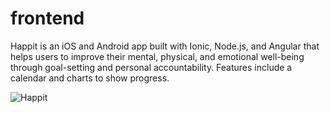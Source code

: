 # frontend

Happit is an iOS and Android app built with Ionic, Node.js, and Angular that helps users to improve their mental, physical, and emotional well-being through goal-setting and personal accountability. Features include a calendar and charts to show progress.

![Happit](https://cloud.githubusercontent.com/assets/13595230/16256762/22d314ae-3809-11e6-9085-4d9751218607.jpg)
